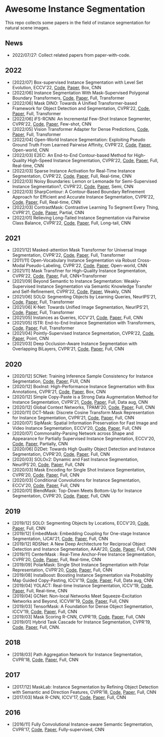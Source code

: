 # Awesome Instance Segmentation

This repo collects some papers in the field of instance segmentation for natural scene images.

## News
- 2022/07/27: Collect related papers from paper-with-code.

## 2022
- [2022/07] Box-supervised Instance Segmentation with Level Set Evolution, ECCV'22, [Code](https://github.com/liwentomng/boxlevelset), [Paper](https://arxiv.org/pdf/2207.09055.pdf), Box, CNN
- [2022/06] Instance Segmentation With Mask-Supervised Polygonal Boundary Transformers, [Code](), [Paper](https://openaccess.thecvf.com/content/CVPR2022/papers/Lazarow_Instance_Segmentation_With_Mask-Supervised_Polygonal_Boundary_Transformers_CVPR_2022_paper.pdf), Full, Transformer
- [2022/06] Mask DINO: Towards A Unified Transformer-based Framework for Object Detection and Segmentation, CVPR'22, [Code](https://github.com/IDEACVR/MaskDINO), [Paper](https://arxiv.org/pdf/2206.02777.pdf), Full, Transformer
- [2022/06] iFS-RCNN: An Incremental Few-Shot Instance Segmenter, CVPR'22, [Code](), [Paper](https://openaccess.thecvf.com/content/CVPR2022/papers/Nguyen_iFS-RCNN_An_Incremental_Few-Shot_Instance_Segmenter_CVPR_2022_paper.pdf), Few-shot, CNN
- [2022/05] Vision Transformer Adapter for Dense Predictions, [Code](https://github.com/czczup/vit-adapter), [Paper](https://arxiv.org/pdf/2205.08534.pdf), Full, Transformer
- [2022/04] Open-World Instance Segmentation: Exploiting Pseudo Ground Truth From Learned Pairwise Affinity, CVPR'22, [Code](), [Paper](http://arxiv.org/abs/2204.06107), Open-world, CNN
- [2022/03] E2EC: An End-to-End Contour-based Method for High-Quality High-Speed Instance Segmentation, CVPR'22, [Code](https://github.com/zhang-tao-whu/e2ec), [Paper](https://arxiv.org/pdf/2203.04074.pdf), Full, Real-time, CNN
- [2022/03] Sparse Instance Activation for Real-Time Instance Segmentation, CVPR'22, [Code](ihttps://github.com/hustvl/SparseInst), [Paper](https://arxiv.org/abs/2203.12827), Full, Real-time, CNN
- [2022/03] Noisy Boundaries: Lemon or Lemonade for Semi-Supervised Instance Segmentation?, CVPR'22, [Code](), [Paper](http://arxiv.org/abs/2203.13427), Semi, CNN
- [2022/03] SharpContour: A Contour-Based Boundary Refinement Approach for Efficient and Accurate Instance Segmentation, CVPR'22, [Code](), [Paper](http://arxiv.org/abs/2203.13312), Full, Real-time, CNN
- [2022/03] ContrastMask: Contrastive Learning To Segment Every Thing, CVPR'21, [Code](), [Paper](http://arxiv.org/abs/2203.09775), Partial, CNN
- [2022/01] Relieving Long-Tailed Instance Segmentation via Pairwise Class Balance, CVPR'22, [Code](), [Paper](http://arxiv.org/abs/2201.02784), Full, Long-tail, CNN

## 2021
- [2021/12] Masked-attention Mask Transformer for Universal Image Segmentation, CVPR'22, [Code](https://github.com/facebookresearch/Mask2Former), [Paper](https://arxiv.org/pdf/2112.01527.pdf), Full, Transformer
- [2011/11] Open-Vocabulary Instance Segmentation via Robust Cross-Modal Pseudo-Labeling, CVPR'22, [Code](), [Paper](http://arxiv.org/abs/2111.12698), Open-world, CNN
- [2021/11] Mask Transfiner for High-Quality Instance Segmentation, CVPR'22, [Code](), [Paper](), Full, CNN+Transformer
- [2021/09] Beyond Semantic to Instance Segmentation: Weakly-Supervised Instance Segmentation via Semantic Knowledge Transfer and Self-Refinement, CVPR'22, [Code](), [Paper](http://arxiv.org/abs/2109.09477), Weakly, CNN
- [2021/06] SOLQ: Segmenting Objects by Learning Queries, NeurIPS'21, [Code](https://github.com/megvii-research/SOLQ), [Paper](https://arxiv.org/pdf/2106.02351.pdf), Full, Transformer
- [2021/06] K-Net: Towards Unified Image Segmentation, NeurIPS'21, [Code](https://github.com/zwwwayne/k-net), [Paper](https://arxiv.org/pdf/2106.14855.pdf), Full, Transformer
- [2021/05] Instances as Queries, ICCV'21, [Code](https://github.com/hustvl/QueryInst), [Paper](https://arxiv.org/pdf/2105.01928.pdf), Full, CNN
- [2021/05] ISTR: End-to-End Instance Segmentation with Transformers, [Code](https://github.com/hujiecpp/ISTR), [Paper](https://arxiv.org/pdf/2105.00637v2.pdf), Full, Transformer
- [2021/04] Pointly-Supervised Instance Segmentation, CVPR'22, [Code](), [Paper](http://arxiv.org/abs/2104.06404), Point, CNN
- [2021/03] Deep Occlusion-Aware Instance Segmentation with Overlapping BiLayers, CVPR'21, [Code](https://github.com/lkeab/BCNet), [Paper](https://arxiv.org/pdf/2103.12340.pdf), Full, CNN

## 2020
- [2020/12] SCNet: Training Inference Sample Consistency for Instance Segmentation, [Code](https://github.com/thangvubk/SCNet), [Paper](https://arxiv.org/pdf/2012.10150.pdf), FUll, CNN
- [2020/12] BoxInst: High-Performance Instance Segmentation with Box Annotations, CVPR'21, [Code](https://github.com/aim-uofa/AdelaiDet), [Paper](https://arxiv.org/abs/2012.02310), Box, CNN
- [2020/12] Simple Copy-Paste is a Strong Data Augmentation Method for Instance Segmentation, CVPR'21, [Code](https://github.com/tensorflow/tpu/tree/master/models/official/detection/projects/copy_paste), [Paper](https://arxiv.org/pdf/2012.07177.pdf), Full, Data aug, CNN
- [2020/12] Global Context Networks, TPAMI'20, [Code](https://github.com/xvjiarui/GCNet), [Paper](https://arxiv.org/pdf/2012.13375.pdf), Full, CNN
- [2020/11] DCT-Mask: Discrete Cosine Transform Mask Representation for Instance Segmentation, CVPR'21, [Code](https://github.com/aliyun/DCT-Mask), [Paper](https://arxiv.org/abs/2011.09876), Full, CNN
- [2020/07] SipMask: Spatial Information Preservation for Fast Image and Video Instance Segmentation, ECCV'20, [Code](https://github.com/JialeCao001/SipMask), [Paper](https://arxiv.org/pdf/2007.14772.pdf), Full, CNN
- [2020/07] Commonality-Parsing Network across Shape and Appearance for Partially Supervised Instance Segmentation, ECCV'20, [Code](https://github.com/fanq15/FewX), [Paper](https://arxiv.org/pdf/2007.12387.pdf), Partially, CNN
- [2020/06] D2Det: Towards High Quality Object Detection and Instance Segmentation, CVPR'20, [Code](https://github.com/JialeCao001/D2Det), [Paper](http://openaccess.thecvf.com/content_CVPR_2020/papers/Cao_D2Det_Towards_High_Quality_Object_Detection_and_Instance_Segmentation_CVPR_2020_paper.pdf), Full, CNN
- [2020/03] SOLOv2: Dynamic and Fast Instance Segmentation, NeurIPS'20, [Code](https://github.com/WXinlong/SOLO), [Paper](https://arxiv.org/pdf/2003.10152.pdf), Full, CNN
- [2020/03] Mask Encoding for Single Shot Instance Segmentation, CVPR'20, [Code](https://github.com/aim-uofa/AdelaiDet), [Paper](https://arxiv.org/abs/2003.11712), Full, CNN
- [2020/03] Conditional Convolutions for Instance Segmentation, ECCV'20, [Code](https://github.com/aim-uofa/AdelaiDet), [Paper](https://arxiv.org/abs/2003.05664), Full, CNN
- [2020/01] BlendMask: Top-Down Meets Bottom-Up for Instance Segmentation, CVPR'20, [Code](https://github.com/aim-uofa/AdelaiDet), [Paper](https://arxiv.org/pdf/2001.00309.pdf), Full, CNN

## 2019
- [2019/12] SOLO: Segmenting Objects by Locations, ECCV'20, [Code](https://github.com/WXinlong/SOLO), [Paper](https://arxiv.org/pdf/1912.04488v3.pdf), Full, CNN
- [2019/12] EmbedMask: Embedding Coupling for One-stage Instance Segmentation, IJCAI'21, [Code](https://github.com/yinghdb/EmbedMask), [Paper](https://arxiv.org/pdf/1912.01954.pdf), Full, CNN
- [2019/12] RDSNet: A New Deep Architecture for Reciprocal Object Detection and Instance Segmentation, AAAI'20, [Code](https://github.com/wangsr126/RDSNet), [Paper](https://arxiv.org/pdf/1912.05070.pdf), Full, CNN
- [2019/11] CenterMask : Real-Time Anchor-Free Instance Segmentation, CVPR'20, [Code](https://github.com/youngwanLEE/CenterMask), [Paper](https://arxiv.org/pdf/1911.06667.pdf), Full, Real-time, CNN
- [2019/09] PolarMask: Single Shot Instance Segmentation with Polar Representation, CVPR'20, [Code](https://github.com/xieenze/PolarMask), [Paper](https://arxiv.org/pdf/1909.13226.pdf), Full, CNN 
- [2019/08] InstaBoost: Boosting Instance Segmentation via Probability Map Guided Copy-Pasting, ICCV'19, [Code](https://github.com/GothicAi/InstaBoost), [Paper](https://arxiv.org/pdf/1908.07801v1.pdf), Full, Data aug, CNN
- [2019/04] YOLACT: Real-time Instance Segmentation, ICCV'19, [Code](https://github.com/dbolya/yolact), [Paper](https://arxiv.org/pdf/1904.02689.pdf), Full, Real-time, CNN
- [2019/04] GCNet: Non-local Networks Meet Squeeze-Excitation Networks and Beyond, ICCVW'19, [Code](https://github.com/xvjiarui/GCNet), [Paper](https://arxiv.org/pdf/1904.11492.pdf), Full, CNN
- [2019/03] TensorMask: A Foundation for Dense Object Segmentation, ICCV'19, [Code](https://github.com/facebookresearch/detectron2/tree/master/projects/TensorMask), [Paper](https://arxiv.org/pdf/1903.12174.pdf), Full, CNN
- [2019/03] Mask Scoring R-CNN, CVPR'19, [Code](https://github.com/zjhuang22/maskscoring_rcnn), [Paper](https://arxiv.org/pdf/1903.00241v1.pdf), Full, CNN
- [2019/01] Hybrid Task Cascade for Instance Segmentation, CVPR'19, [Code](https://github.com/open-mmlab/mmdetection), [Paper](https://arxiv.org/pdf/1901.07518.pdf), Full, CNN.

## 2018
- [2018/03] Path Aggregation Network for Instance Segmentation, CVPR'18, [Code](https://github.com/ShuLiu1993/PANet), [Paper](https://arxiv.org/pdf/1803.01534.pdf), Full, CNN


## 2017
- [2017/12] MaskLab: Instance Segmentation by Refining Object Detection with Semantic and Direction Features, CVPR'18, [Code](), [Paper](https://arxiv.org/pdf/1712.04837v1.pdf), Full, CNN
- [2017/03] Mask R-CNN, ICCV'17, [Code](https://github.com/facebookresearch/Detectron), [Paper](https://arxiv.org/abs/1703.06870), Full, CNN

## 2016
- [2016/11] Fully Convolutional Instance-aware Semantic Segmentation, CVPR'17, [Code](https://github.com/msracver/FCIS), [Paper](https://arxiv.org/abs/1611.07709), Fully-supervised, CNN
